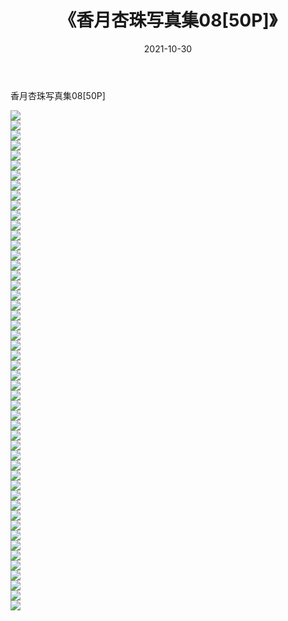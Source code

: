﻿---
layout: post
title:  《香月杏珠写真集08[50P]》
date:   2021-10-30
img: http://img.660000.xyz/Sharelink/性感/2021/香月杏珠写真集08[50P]/000.jpg
categories: [美女, 清纯, 唯美]
---

香月杏珠写真集08[50P]

  ![](http://img.660000.xyz/Sharelink/性感/2021/香月杏珠写真集08[50P]/001.jpg) <br> ![](http://img.660000.xyz/Sharelink/性感/2021/香月杏珠写真集08[50P]/002.jpg) <br> ![](http://img.660000.xyz/Sharelink/性感/2021/香月杏珠写真集08[50P]/003.jpg) <br> ![](http://img.660000.xyz/Sharelink/性感/2021/香月杏珠写真集08[50P]/004.jpg) <br> ![](http://img.660000.xyz/Sharelink/性感/2021/香月杏珠写真集08[50P]/005.jpg) <br> ![](http://img.660000.xyz/Sharelink/性感/2021/香月杏珠写真集08[50P]/006.jpg) <br> ![](http://img.660000.xyz/Sharelink/性感/2021/香月杏珠写真集08[50P]/007.jpg) <br> ![](http://img.660000.xyz/Sharelink/性感/2021/香月杏珠写真集08[50P]/008.jpg) <br> ![](http://img.660000.xyz/Sharelink/性感/2021/香月杏珠写真集08[50P]/009.jpg) <br> ![](http://img.660000.xyz/Sharelink/性感/2021/香月杏珠写真集08[50P]/010.jpg) <br> ![](http://img.660000.xyz/Sharelink/性感/2021/香月杏珠写真集08[50P]/011.jpg) <br> ![](http://img.660000.xyz/Sharelink/性感/2021/香月杏珠写真集08[50P]/012.jpg) <br> ![](http://img.660000.xyz/Sharelink/性感/2021/香月杏珠写真集08[50P]/013.jpg) <br> ![](http://img.660000.xyz/Sharelink/性感/2021/香月杏珠写真集08[50P]/014.jpg) <br> ![](http://img.660000.xyz/Sharelink/性感/2021/香月杏珠写真集08[50P]/015.jpg) <br> ![](http://img.660000.xyz/Sharelink/性感/2021/香月杏珠写真集08[50P]/016.jpg) <br> ![](http://img.660000.xyz/Sharelink/性感/2021/香月杏珠写真集08[50P]/017.jpg) <br> ![](http://img.660000.xyz/Sharelink/性感/2021/香月杏珠写真集08[50P]/018.jpg) <br> ![](http://img.660000.xyz/Sharelink/性感/2021/香月杏珠写真集08[50P]/019.jpg) <br> ![](http://img.660000.xyz/Sharelink/性感/2021/香月杏珠写真集08[50P]/020.jpg) <br> ![](http://img.660000.xyz/Sharelink/性感/2021/香月杏珠写真集08[50P]/021.jpg) <br> ![](http://img.660000.xyz/Sharelink/性感/2021/香月杏珠写真集08[50P]/022.jpg) <br> ![](http://img.660000.xyz/Sharelink/性感/2021/香月杏珠写真集08[50P]/023.jpg) <br> ![](http://img.660000.xyz/Sharelink/性感/2021/香月杏珠写真集08[50P]/024.jpg) <br> ![](http://img.660000.xyz/Sharelink/性感/2021/香月杏珠写真集08[50P]/025.jpg) <br> ![](http://img.660000.xyz/Sharelink/性感/2021/香月杏珠写真集08[50P]/026.jpg) <br> ![](http://img.660000.xyz/Sharelink/性感/2021/香月杏珠写真集08[50P]/027.jpg) <br> ![](http://img.660000.xyz/Sharelink/性感/2021/香月杏珠写真集08[50P]/028.jpg) <br> ![](http://img.660000.xyz/Sharelink/性感/2021/香月杏珠写真集08[50P]/029.jpg) <br> ![](http://img.660000.xyz/Sharelink/性感/2021/香月杏珠写真集08[50P]/030.jpg) <br> ![](http://img.660000.xyz/Sharelink/性感/2021/香月杏珠写真集08[50P]/031.jpg) <br> ![](http://img.660000.xyz/Sharelink/性感/2021/香月杏珠写真集08[50P]/032.jpg) <br> ![](http://img.660000.xyz/Sharelink/性感/2021/香月杏珠写真集08[50P]/033.jpg) <br> ![](http://img.660000.xyz/Sharelink/性感/2021/香月杏珠写真集08[50P]/034.jpg) <br> ![](http://img.660000.xyz/Sharelink/性感/2021/香月杏珠写真集08[50P]/035.jpg) <br> ![](http://img.660000.xyz/Sharelink/性感/2021/香月杏珠写真集08[50P]/036.jpg) <br> ![](http://img.660000.xyz/Sharelink/性感/2021/香月杏珠写真集08[50P]/037.jpg) <br> ![](http://img.660000.xyz/Sharelink/性感/2021/香月杏珠写真集08[50P]/038.jpg) <br> ![](http://img.660000.xyz/Sharelink/性感/2021/香月杏珠写真集08[50P]/039.jpg) <br> ![](http://img.660000.xyz/Sharelink/性感/2021/香月杏珠写真集08[50P]/040.jpg) <br> ![](http://img.660000.xyz/Sharelink/性感/2021/香月杏珠写真集08[50P]/041.jpg) <br> ![](http://img.660000.xyz/Sharelink/性感/2021/香月杏珠写真集08[50P]/042.jpg) <br> ![](http://img.660000.xyz/Sharelink/性感/2021/香月杏珠写真集08[50P]/043.jpg) <br> ![](http://img.660000.xyz/Sharelink/性感/2021/香月杏珠写真集08[50P]/044.jpg) <br> ![](http://img.660000.xyz/Sharelink/性感/2021/香月杏珠写真集08[50P]/045.jpg) <br> ![](http://img.660000.xyz/Sharelink/性感/2021/香月杏珠写真集08[50P]/046.jpg) <br> ![](http://img.660000.xyz/Sharelink/性感/2021/香月杏珠写真集08[50P]/047.jpg) <br> ![](http://img.660000.xyz/Sharelink/性感/2021/香月杏珠写真集08[50P]/048.jpg) <br> ![](http://img.660000.xyz/Sharelink/性感/2021/香月杏珠写真集08[50P]/049.jpg) <br> ![](http://img.660000.xyz/Sharelink/性感/2021/香月杏珠写真集08[50P]/050.jpg) <br>